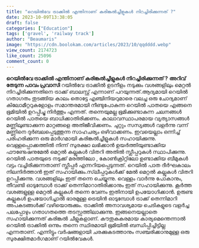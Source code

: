 ```yaml
---
title: "റെയിൽവേ ട്രാക്കിൽ എന്തിനാണ് കരിങ്കൽച്ചീളുകൾ നിറച്ചിരിക്കുന്നത് ?"
date: 2023-10-09T13:38:05
draft: false
categories: ["Education"]
tags: ['gravel', 'railway track']
author: "Beaumaris"
image: "https://cdn.boolokam.com/articles/2023/10/qqdddd.webp"
view_count: 2174723
like_count: 25096
comment_count: 0
---
```


**റെയിൽവേ ട്രാക്കിൽ എന്തിനാണ് കരിങ്കൽച്ചീളുകൾ നിറച്ചിരിക്കുന്നത് ?** **അറിവ് തേടുന്ന പാവം പ്രവാസി** റയിൽവേ ട്രാക്കിൽ ഉടനീളം നടുക്കും വശങ്ങളിലും മെറ്റൽ നിറച്ചിരിക്കുന്നതിനെ ട്രാക്ക് ബാലസ്റ്റ് എന്നാണ് പറയുന്നത്.ആദ്യമായി റെയിൽ ഗതാഗതം തുടങ്ങിയ കാലം തൊട്ടേ എഞ്ചിനിയറുമാരെ വലച്ച ഒരു ചോദ്യമാണ് കിലോമീറ്ററുകളോളം സമാന്തരമായി നീണ്ടുപോകുന്ന റെയിൽ പാതയെ എങ്ങനെ ഭൂമിയിൽ ഉറപ്പിച്ചു നിർത്തും എന്നത്. തന്നെയുമല്ല ഭൂമിക്കുണ്ടാകുന്ന ചലനങ്ങൾ റെയിൽ പാതയെ ബാധിക്കാതിരിക്കണം. കാലാവസ്ഥാപരമായ വ്യത്യാസങ്ങൾ മണ്ണിലുണ്ടാക്കുന്ന മാറ്റങ്ങളെ അതിജീവിക്കണം. ചുറ്റും സസ്യങ്ങൾ വളർന്നു വന്ന് മണ്ണിനെ ദുർബലപ്പെടുത്തുന്ന സാഹചര്യം ഒഴിവാക്കണം. ഇവയെല്ലാം ഒന്നിച്ച് പരിഹരിക്കുന്ന ഒരു മാർഗമായി കരിങ്കൽച്ചീളുകൾ സഹായിക്കുന്നു. വെള്ളപ്പൊക്കത്തിൽ നിന്ന് സുരക്ഷാ ലഭിക്കാൻ ഉയർത്തിയുണ്ടാക്കിയ ഫൗണ്ടേഷനുമേൽ മെറ്റൽ കല്ലുകൾ വിതറി അതിൽ സ്ലീപ്പറുകൾ സ്ഥാപിക്കുന്നു. റെയിൽ പാതയുടെ നടുക്ക് മരത്തിലോ , കോൺക്രിറ്റിലോ ഉണ്ടാക്കിയ ബീമുകൾ വട്ടം വച്ചിരിക്കുന്നതാണ് സ്ലീപ്പർ എന്നറിയപ്പെടുന്നത്. റെയിൽ പാത ദീർഘകാലം നിലനിർത്താൻ ഇത് സഹായിക്കും.സ്‌ലീപ്പറുകൾക്ക് മേൽ മെറ്റൽ കല്ലുകൾ വിതറി ഉറപ്പിക്കുന്നു. വശങ്ങളിലും ഇത് തന്നെ ചെയ്യുന്നു. വെള്ളം വാർന്നു പോകാനും, തീവണ്ടി ഓടുമ്പോൾ ട്രാക്ക് തെന്നിമാറാതിരിക്കാനും ഇത് സഹായിക്കുന്നു. കൂർത്ത വശങ്ങളുള്ള മെറ്റൽ കല്ലുകൾ തന്നെ വേണം ഇതിനായി ഉപയോഗിക്കാൻ. ഉരുണ്ട കല്ലുകൾ ഉപയോഗിച്ചാൽ ഭാരമുള്ള ട്രെയിൻ ഓടുമ്പോൾ ട്രാക്ക് തെന്നിമാറി അപകടങ്ങൾക്ക് വഴിയൊരുക്കും. ട്രാക്കില്‍ അനാവശ്യമായ ചെടികളുടെ വളര്‍ച്ച പലപ്പോഴും ഗതാഗതത്തെ തടസ്സത്തിലാക്കുന്നു. ഇങ്ങനെയല്ലാതെ സഹായിക്കുന്നത് കരിങ്കല്‍ ചീളുകളാണ്. കൗതുകകരമായ കാര്യമെന്തെന്നാൽ റെയിൽ ട്രാക്കിൽ ഒന്നും തന്നെ സ്ഥിരമായി ഭൂമിയിൽ ബന്ധിപ്പിച്ചിട്ടില്ല എന്നതാണ്. എന്നിട്ടും വർഷങ്ങളായി ചരക്കുകടത്താനും സഞ്ചരിക്കാനുമുള്ള ഒരു സുരക്ഷിതമാർഗമാണ് റയിൽവേകൾ.
